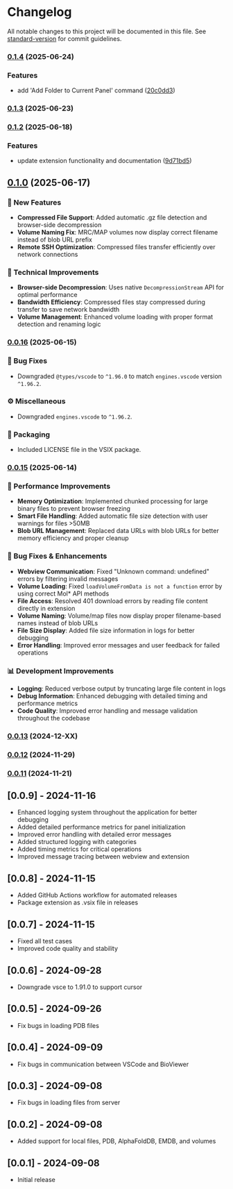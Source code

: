 # Changelog

All notable changes to this project will be documented in this file. See [standard-version](https://github.com/conventional-changelog/standard-version) for commit guidelines.

### [0.1.4](https://github.com/shuuul/bioviewer/compare/v0.1.3...v0.1.4) (2025-06-24)


### Features

* add 'Add Folder to Current Panel' command ([20c0dd3](https://github.com/shuuul/bioviewer/commit/20c0dd3561dff7eb77d3add5b126f67db3b54f26))

### [0.1.3](https://github.com/shuuul/bioviewer/compare/v0.1.2...v0.1.3) (2025-06-23)

### [0.1.2](https://github.com/shuuul/bioviewer/compare/v0.1.0...v0.1.2) (2025-06-18)


### Features

* update extension functionality and documentation ([9d71bd5](https://github.com/shuuul/bioviewer/commit/9d71bd56866a0a87a6b1d3cbaef987bd9882092b))

## [0.1.0](https://github.com/shuuul/bioviewer/compare/v0.0.16...v0.1.0) (2025-06-17)

### 🚀 New Features

- **Compressed File Support**: Added automatic .gz file detection and browser-side decompression
- **Volume Naming Fix**: MRC/MAP volumes now display correct filename instead of blob URL prefix
- **Remote SSH Optimization**: Compressed files transfer efficiently over network connections

### 🔧 Technical Improvements

- **Browser-side Decompression**: Uses native `DecompressionStream` API for optimal performance
- **Bandwidth Efficiency**: Compressed files stay compressed during transfer to save network bandwidth
- **Volume Management**: Enhanced volume loading with proper format detection and renaming logic

### [0.0.16](https://github.com/shuuul/bioviewer/compare/v0.0.15...v0.0.16) (2025-06-15)

### 🔧 Bug Fixes

- Downgraded `@types/vscode` to `^1.96.0` to match `engines.vscode` version `^1.96.2`.

### ⚙️ Miscellaneous

- Downgraded `engines.vscode` to `^1.96.2`.

### 📜 Packaging

- Included LICENSE file in the VSIX package.

### [0.0.15](https://github.com/shuuul/bioviewer/compare/v0.0.14...v0.0.15) (2025-06-14)

### 🚀 Performance Improvements

- **Memory Optimization**: Implemented chunked processing for large binary files to prevent browser freezing
- **Smart File Handling**: Added automatic file size detection with user warnings for files >50MB
- **Blob URL Management**: Replaced data URLs with blob URLs for better memory efficiency and proper cleanup

### 🔧 Bug Fixes & Enhancements

- **Webview Communication**: Fixed "Unknown command: undefined" errors by filtering invalid messages
- **Volume Loading**: Fixed `loadVolumeFromData is not a function` error by using correct Mol* API methods
- **File Access**: Resolved 401 download errors by reading file content directly in extension
- **Volume Naming**: Volume/map files now display proper filename-based names instead of blob URLs
- **File Size Display**: Added file size information in logs for better debugging
- **Error Handling**: Improved error messages and user feedback for failed operations

### 📊 Development Improvements

- **Logging**: Reduced verbose output by truncating large file content in logs
- **Debug Information**: Enhanced debugging with detailed timing and performance metrics
- **Code Quality**: Improved error handling and message validation throughout the codebase

### [0.0.13](https://github.com/shuuul/bioviewer/compare/v0.0.12...v0.0.13) (2024-12-XX)

### [0.0.12](https://github.com/shuuul/bioviewer/compare/v0.0.11...v0.0.12) (2024-11-29)

### [0.0.11](https://github.com/shuuul/bioviewer/compare/v0.0.10...v0.0.11) (2024-11-21)

## [0.0.9] - 2024-11-16

- Enhanced logging system throughout the application for better debugging
- Added detailed performance metrics for panel initialization
- Improved error handling with detailed error messages
- Added structured logging with categories
- Added timing metrics for critical operations
- Improved message tracing between webview and extension

## [0.0.8] - 2024-11-15

- Added GitHub Actions workflow for automated releases
- Package extension as .vsix file in releases

## [0.0.7] - 2024-11-15

- Fixed all test cases
- Improved code quality and stability

## [0.0.6] - 2024-09-28

- Downgrade vsce to 1.91.0 to support cursor

## [0.0.5] - 2024-09-26

- Fix bugs in loading PDB files

## [0.0.4] - 2024-09-09

- Fix bugs in communication between VSCode and BioViewer

## [0.0.3] - 2024-09-08

- Fix bugs in loading files from server

## [0.0.2] - 2024-09-08

- Added support for local files, PDB, AlphaFoldDB, EMDB, and volumes

## [0.0.1] - 2024-09-08

- Initial release
